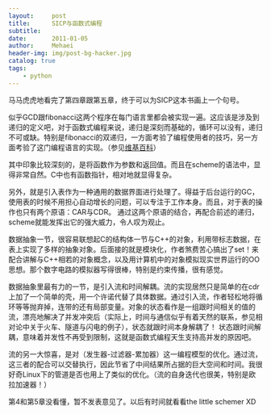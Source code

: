 ```yaml
---
layout:     post
title:      SICP与函数式编程
subtitle:   
date:       2011-01-05
author:     Mehaei
header-img: img/post-bg-hacker.jpg
catalog: true
tags:
    - python
---
```

马马虎虎地看完了第四章跟第五章，终于可以为SICP这本书画上一个句号。

似乎GCD跟fibonacci这两个程序在每门语言里都会被实现一遍。这应该是涉及到递归的定义吧，对于函数式编程来说，递归是深刻而基础的，循环可以没有，递归不可或缺。特别是fibonacci的双递归，一方面考验了编程使用者的技巧，另一方面考验了这门编程语言的实现。（参见[维基百科](http://zh.wikipedia.org/zh-cn/%E7%BC%96%E8%AF%91%E5%99%A8%E9%80%92%E5%BD%92%E6%B5%8B%E8%AF%95)）

其中印象比较深刻的，是将函数作为参数和返回值。而且在scheme的语法中，显得非常自然。C中也有函数指针，相对地就显得复杂。

另外，就是引入表作为一种通用的数据界面进行处理了。得益于后台运行的GC，使用表的时候不用担心自动增长的问题，可以专注于工作本身。而且，对于表的操作也只有两个原语：CAR与CDR。 通过这两个原语的结合，再配合前述的递归，scheme就能发挥出它的强大威力，令人叹为观止。

数据抽象一节，很容易联想起C的结构体一节与C++的对象，利用带标志数据，在表上实现了多样的抽象对象。后面接的就是模块化，作者煞费苦心搞出了set！来配合讲解与C++相若的对象概念，以及用计算机中的对象模拟现实世界运行的OO思想。那个数字电路的模拟器写得很棒，特别是约束传播，很有感觉。

数据抽象里最有力的一节，是引入流和时间解耦。流的实现居然只是简单的在cdr上加了一个简单的壳，用一个许诺代替了具体数据。通过引入流，作者轻松地将循环等等抛弃掉，连带的还有局部变量。对象的状态看作是一组跟时间相关的值的流，漂亮地解决了并发冲突后（实际上，时间与通信似乎有着天然的联系，参见相对论中关于火车、隧道与闪电的例子），状态就跟时间本身解耦了！ 状态跟时间解耦，意味着并发性不再受到限制，这就是函数式编程天生支持高并发的原因吧。

流的另一大惊喜，是对（发生器-过滤器-累加器）这一编程模型的优化。通过流，这三者的配合可以交替执行，因此节省了中间结果所占据的巨大空间和时间。我很好奇Linux下的管道是否也用上了类似的优化。（流的自身迭代也很美，特别是欧拉加速器！）

第4和第5章没看懂，暂不发表意见了。以后有时间就看看the little schemer XD
